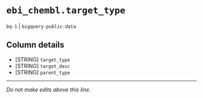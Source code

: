 # `ebi_chembl.target_type`
`bq-1` | `bigquery-public-data`

## Column details
* [STRING]    `target_type`
* [STRING]    `target_desc`
* [STRING]    `parent_type`

-------------------------------------------------------------------------------
*Do not make edits above this line.*
